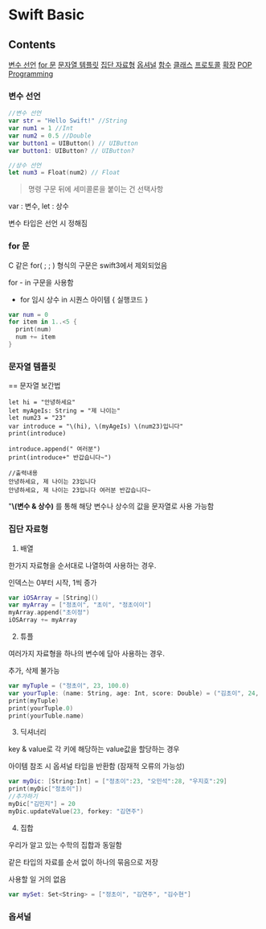 # Swift Basic

## Contents

[변수 선언](#declaring-variables)		[for 문](#for-loop)		[문자열 템플릿](#string-template)		[집단 자료형](#group-data-types)		[옵셔널](#optional)		[함수]()		[클래스]()		[프로토콜]()		[확장]()		[POP Programming]()

### <a id="declaring-variables" />변수 선언

```swift
//변수 선언
var str = "Hello Swift!" //String
var num1 = 1 //Int
var num2 = 0.5 //Double
var button1 = UIButton() // UIButton
var button1: UIButton? // UIButton?

//상수 선언
let num3 = Float(num2) // Float
```

> 명령 구문 뒤에 세미콜론을 붙이는 건 선택사항

var : 변수, let : 상수

변수 타입은 선언 시 정해짐



### <a id="for-loop" />for 문

C 같은 for( ; ; ) 형식의 구문은 swift3에서 제외되었음

for - in 구문을 사용함

* for 임시 상수 in 시퀀스 아이템 { 실행코드 }

```swift
var num = 0
for item in 1..<5 {
  print(num)
  num += item
}
```



### <a id="string-template" />문자열 템플릿

== 문자열 보간법

```
let hi = "안녕하세요"
let myAgeIs: String = "제 나이는"
let num23 = "23"
var introduce = "\(hi), \(myAgeIs) \(num23)입니다"
print(introduce)

introduce.append(" 여러분")
print(introduce+" 반갑습니다~")

//출력내용
안녕하세요, 제 나이는 23입니다
안녕하세요, 제 나이는 23입니다 여러분 반갑습니다~
```

"**\\(변수 & 상수)** 를 통해 해당 변수나 상수의 값을 문자열로 사용 가능함



### <a id="group-data-types" />집단 자료형

1. 배열

한가지 자료형을 순서대로 나열하여 사용하는 경우.

인덱스는 0부터 시작, 1씩 증가

```swift
var iOSArray = [String]()
var myArray = ["정초이", "초이", "정초이이"]
myArray.append("초이정")
iOSArray += myArray
```



2. 튜플

여러가지 자료형을 하나의 변수에 담아 사용하는 경우.

추가, 삭제 불가능

```swift
var myTuple = ("정초이", 23, 100.0)
var yourTuple: (name: String, age: Int, score: Double) = ("김초이", 24, 95.0)
print(myTuple)
print(yourTuple.0)
print(yourTuble.name)
```



3. 딕셔너리

key & value로 각 키에 해당하는  value값을 할당하는 경우

아이템 참조 시 옵셔널 타입을 반환함 (잠재적 오류의 가능성)

```swift
var myDic: [String:Int] = ["정초이":23, "오민석":28, "우지호":29]
print(myDic["정초이"])
//추가하기
myDic["김민지"] = 20
myDic.updateValue(23, forkey: "김연주")
```



4. 집합

우리가 알고 있는 수학의 집합과 동일함

같은 타입의 자료를 순서 없이 하나의 묶음으로 저장

사용할 일 거의 없음

```swift
var mySet: Set<String> = ["정초이", "김연주", "김수현"]
```



### <a id="optional" />옵셔널 

